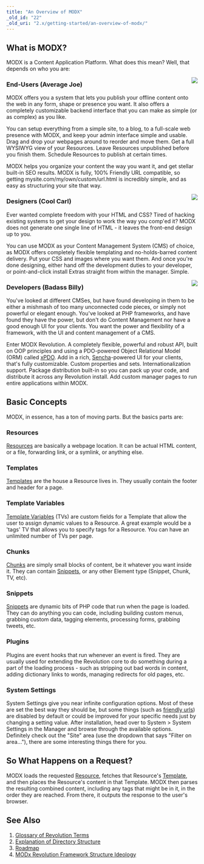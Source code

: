 ```yaml
---
title: "An Overview of MODX"
_old_id: "22"
_old_uri: "2.x/getting-started/an-overview-of-modx/"
---
```


What is MODX?
-------------

MODX is a Content Application Platform. What does this mean? Well, that depends on who you are:

<span class="image-wrap" style="float: right">![](/download/attachments/18678475/avgjoe.png?version=1&modificationDate=1280336319000)</span>

### End-Users (Average Joe)

MODX offers you a system that lets you publish your offline content onto the web in any form, shape or presence you want. It also offers a completely customizable backend interface that you can make as simple (or as complex) as you like.

You can setup everything from a simple site, to a blog, to a full-scale web presence with MODX, and keep your admin interface simple and usable. Drag and drop your webpages around to reorder and move them. Get a full WYSIWYG view of your Resources. Leave Resources unpublished before you finish them. Schedule Resources to publish at certain times.

MODX helps you organize your content the way you want it, and get stellar built-in SEO results. MODX is fully, 100% Friendly URL compatible, so getting mysite.com/my/own/custom/url.html is incredibly simple, and as easy as structuring your site that way.

<span class="image-wrap" style="float: right">![](/download/attachments/18678475/coolcarl.png?version=1&modificationDate=1280336319000)</span>

### Designers (Cool Carl)

Ever wanted complete freedom with your HTML and CSS? Tired of hacking existing systems to get your design to work the way you comp'ed it? MODX does not generate one single line of HTML - it leaves the front-end design up to you.

You can use MODX as your Content Management System (CMS) of choice, as MODX offers completely flexible templating and no-holds-barred content delivery. Put your CSS and images where you want them. And once you're done designing, either hand off the development duties to your developer, or point-and-click install Extras straight from within the manager. Simple.

<span class="image-wrap" style="float: right">![](/download/attachments/18678475/badassbilly.png?version=1&modificationDate=1280336319000)</span>

### Developers (Badass Billy)

You've looked at different CMSes, but have found developing in them to be either a mishmash of too many unconnected code pieces, or simply not powerful or elegant enough. You've looked at PHP frameworks, and have found they have the power, but don't do Content Management nor have a good enough UI for your clients. You want the power and flexibility of a framework, with the UI and content management of a CMS.

Enter MODX Revolution. A completely flexible, powerful and robust API, built on OOP principles and using a PDO-powered Object Relational Model (ORM) called [xPDO](/display/xPDO20/Home "Home"). Add in a rich, [Sencha](http://sencha.com)-powered UI for your clients, that's fully customizable. Custom properties and sets. Internationalization support. Package distribution built-in so you can pack up your code, and distribute it across any Revolution install. Add custom manager pages to run entire applications within MODX.

Basic Concepts
--------------

MODX, in essence, has a ton of moving parts. But the basics parts are:

### Resources

[Resources](making-sites-with-modx/structuring-your-site/resources "Resources") are basically a webpage location. It can be actual HTML content, or a file, forwarding link, or a symlink, or anything else.

### Templates

[Templates](making-sites-with-modx/structuring-your-site/templates "Templates") are the house a Resource lives in. They usually contain the footer and header for a page.

### Template Variables

[Template Variables](making-sites-with-modx/customizing-content/template-variables "Template Variables") (TVs) are custom fields for a Template that allow the user to assign dynamic values to a Resource. A great example would be a 'tags' TV that allows you to specify tags for a Resource. You can have an unlimited number of TVs per page.

### Chunks

[Chunks](making-sites-with-modx/structuring-your-site/chunks "Chunks") are simply small blocks of content, be it whatever you want inside it. They can contain [Snippets](developing-in-modx/basic-development/snippets "Snippets"), or any other Element type (Snippet, Chunk, TV, etc).

### Snippets

[Snippets](developing-in-modx/basic-development/snippets "Snippets") are dynamic bits of PHP code that run when the page is loaded. They can do anything you can code, including building custom menus, grabbing custom data, tagging elements, processing forms, grabbing tweets, etc.

### Plugins

Plugins are event hooks that run whenever an event is fired. They are usually used for extending the Revolution core to do something during a part of the loading process - such as stripping out bad words in content, adding dictionary links to words, managing redirects for old pages, etc.

### System Settings

System Settings give you near infinite configuration options. Most of these are set the best way they should be, but some things (such as [friendly urls](administering-your-site/using-friendly-urls "Using Friendly URLs")) are disabled by default or could be improved for your specific needs just by changing a setting value. After installation, head over to System > System Settings in the Manager and browse through the available options. Definitely check out the "Site" area (use the dropdown that says "Filter on area..."), there are some interesting things there for you.

So What Happens on a Request?
-----------------------------

MODX loads the requested [Resource](making-sites-with-modx/structuring-your-site/resources "Resources"), fetches that Resource's [Template](making-sites-with-modx/structuring-your-site/templates "Templates"), and then places the Resource's content in that Template. MODX then parses the resulting combined content, including any tags that might be in it, in the order they are reached. From there, it outputs the response to the user's browser.

See Also
--------

1. [Glossary of Revolution Terms](getting-started/an-overview-of-modx/glossary-of-revolution-terms)
  1. [Explanation of Directory Structure](getting-started/an-overview-of-modx/glossary-of-revolution-terms/explanation-of-directory-structure)
2. [Roadmap](getting-started/an-overview-of-modx/roadmap)
3. [MODx Revolution Framework Structure Ideology](getting-started/an-overview-of-modx/modx-revolution-framework-structure-ideology)